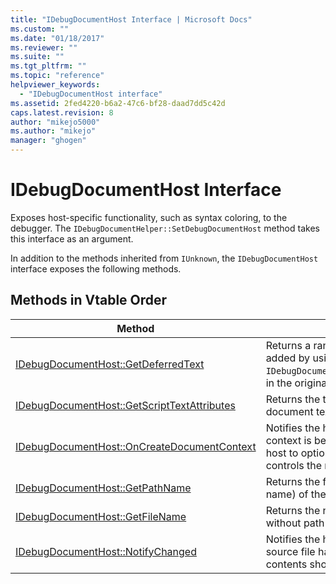 ```yaml
---
title: "IDebugDocumentHost Interface | Microsoft Docs"
ms.custom: ""
ms.date: "01/18/2017"
ms.reviewer: ""
ms.suite: ""
ms.tgt_pltfrm: ""
ms.topic: "reference"
helpviewer_keywords: 
  - "IDebugDocumentHost interface"
ms.assetid: 2fed4220-b6a2-47c6-bf28-daad7dd5c42d
caps.latest.revision: 8
author: "mikejo5000"
ms.author: "mikejo"
manager: "ghogen"
---
```

# IDebugDocumentHost Interface
Exposes host-specific functionality, such as syntax coloring, to the debugger. The `IDebugDocumentHelper::SetDebugDocumentHost` method takes this interface as an argument.  
  
 In addition to the methods inherited from `IUnknown`, the `IDebugDocumentHost` interface exposes the following methods.  
  
## Methods in Vtable Order  
  
|Method|Description|  
|------------|-----------------|  
|[IDebugDocumentHost::GetDeferredText](../../winscript/reference/idebugdocumenthost-getdeferredtext.md)|Returns a range of characters that were added by using `IDebugDocumentHelper::AddDeferredText`, in the original host document.|  
|[IDebugDocumentHost::GetScriptTextAttributes](../../winscript/reference/idebugdocumenthost-getscripttextattributes.md)|Returns the text attributes for a block of document text.|  
|[IDebugDocumentHost::OnCreateDocumentContext](../../winscript/reference/idebugdocumenthost-oncreatedocumentcontext.md)|Notifies the host that a new document context is being created, and allows the host to optionally return an object that controls the new context.|  
|[IDebugDocumentHost::GetPathName](../../winscript/reference/idebugdocumenthost-getpathname.md)|Returns the full path (including the file name) of the document's source file.|  
|[IDebugDocumentHost::GetFileName](../../winscript/reference/idebugdocumenthost-getfilename.md)|Returns the name of the document, without path information.|  
|[IDebugDocumentHost::NotifyChanged](../../winscript/reference/idebugdocumenthost-notifychanged.md)|Notifies the host that the document's source file has been saved and that its contents should be refreshed.|